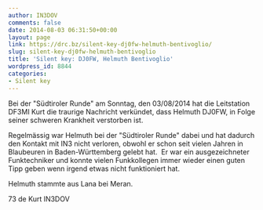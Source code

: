 ```yaml
---
author: IN3DOV
comments: false
date: 2014-08-03 06:31:50+00:00
layout: page
link: https://drc.bz/silent-key-dj0fw-helmuth-bentivoglio/
slug: silent-key-dj0fw-helmuth-bentivoglio
title: 'Silent key: DJ0FW, Helmuth Bentivoglio'
wordpress_id: 8844
categories:
- Silent key
---
```


Bei der "Südtiroler Runde" am Sonntag, den 03/08/2014 hat die Leitstation DF3MI Kurt die traurige Nachricht verkündet, dass Helmuth DJ0FW, in Folge seiner schweren Krankheit verstorben ist.

Regelmässig war Helmuth bei der "Südtiroler Runde" dabei und hat dadurch den Kontakt mit IN3 nicht verloren, obwohl er schon seit vielen Jahren in Blaubeuren in Baden-Württemberg gelebt hat.  Er war ein ausgezeichneter Funktechniker und konnte vielen Funkkollegen immer wieder einen guten Tipp geben wenn irgend etwas nicht funktioniert hat.

Helmuth stammte aus Lana bei Meran.

73 de Kurt IN3DOV
